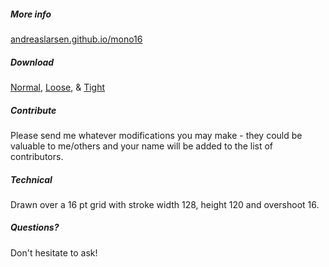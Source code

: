 ##### More info
[andreaslarsen.github.io/mono16](http://andreaslarsen.github.io/mono16)

##### Download
[Normal](https://github.com/andreaslarsen/mono16/blob/master/Mono16-Normal.ttf?raw=true), [Loose](https://github.com/andreaslarsen/mono16/blob/master/Mono16-Loose.ttf?raw=true),  & [Tight](https://github.com/andreaslarsen/mono16/blob/master/Mono16-Tight.ttf?raw=true)

##### Contribute
Please send me whatever modifications you may make - they could be valuable to me/others and your name will be added to the list of contributors.

##### Technical
Drawn over a 16 pt grid with stroke width 128, height 120 and overshoot 16.

##### Questions?
Don't hesitate to ask!
